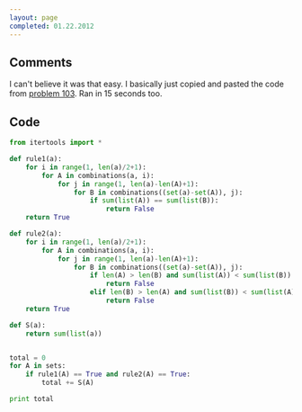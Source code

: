 ```yaml
---
layout: page
completed: 01.22.2012
---
```


## Comments

I can't believe it was that easy. I basically just copied and pasted the 
code from [problem 103](103). Ran in 15 seconds too.

## Code

```python
from itertools import *

def rule1(a):
	for i in range(1, len(a)/2+1):
		for A in combinations(a, i):
			for j in range(1, len(a)-len(A)+1):
				for B in combinations((set(a)-set(A)), j):
					if sum(list(A)) == sum(list(B)):
						return False
	return True

def rule2(a):
	for i in range(1, len(a)/2+1):
		for A in combinations(a, i):
			for j in range(1, len(a)-len(A)+1):
				for B in combinations((set(a)-set(A)), j):
					if len(A) > len(B) and sum(list(A)) < sum(list(B)):
						return False
					elif len(B) > len(A) and sum(list(B)) < sum(list(A)):
						return False
	return True

def S(a):
	return sum(list(a))


total = 0
for A in sets:
	if rule1(A) == True and rule2(A) == True:
		total += S(A)

print total
```
